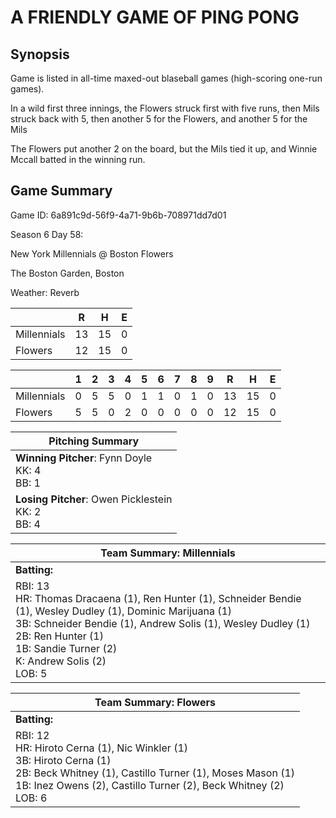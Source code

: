 # A FRIENDLY GAME OF PING PONG

## Synopsis

Game is listed in all-time maxed-out blaseball games (high-scoring one-run games).

In a wild first three innings, the Flowers struck first with five runs, then Mils struck back with 5, then another
5 for the Flowers, and another 5 for the Mils

The Flowers put another 2 on the board, but the Mils tied it up, and Winnie Mccall batted in the winning run.

## Game Summary

Game ID: 6a891c9d-56f9-4a71-9b6b-708971dd7d01

Season 6 Day 58:

New York Millennials @ Boston Flowers

The Boston Garden, Boston

Weather: Reverb



|  | R | H | E |
| --- | --- | --- | --- |
| Millennials |  13 |  15 |   0 | 
| Flowers |  12 |  15 |   0 | 


|  |   1 |   2 |   3 |   4 |   5 |   6 |   7 |   8 |   9 |  R | H | E |
| --- | --- | --- | --- | --- | --- | --- | --- | --- | --- | --- | --- | --- |
| Millennials |   0 |   5 |   5 |   0 |   1 |   1 |   0 |   1 |   0 |  13 |  15 |   0 | 
| Flowers |   5 |   5 |   0 |   2 |   0 |   0 |   0 |   0 |   0 |  12 |  15 |   0 | 


| Pitching Summary |
| --- |
| **Winning Pitcher**: Fynn Doyle<br />KK: 4<br />BB: 1 |
| **Losing Pitcher**: Owen Picklestein<br />KK: 2<br />BB: 4 |


| Team Summary: Millennials |
| --- |
| **Batting:** |
| RBI: 13 <br />HR: Thomas Dracaena (1), Ren Hunter (1), Schneider Bendie (1), Wesley Dudley (1), Dominic Marijuana (1) <br />3B: Schneider Bendie (1), Andrew Solis (1), Wesley Dudley (1) <br />2B: Ren Hunter (1) <br />1B: Sandie Turner (2) <br />K: Andrew Solis (2) <br />LOB: 5 |


| Team Summary: Flowers |
| --- |
| **Batting:** |
| RBI: 12 <br />HR: Hiroto Cerna (1), Nic Winkler (1) <br />3B: Hiroto Cerna (1) <br />2B: Beck Whitney (1), Castillo Turner (1), Moses Mason (1) <br />1B: Inez Owens (2), Castillo Turner (2), Beck Whitney (2) <br />LOB: 6 |

